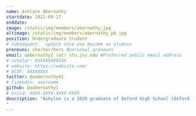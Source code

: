 ```yaml
---
name: Ashlynn Abernathy
startdate: 2021-09-17
enddate:
image: /static/img/members/abernathy.jpg
altimage: /static/img/members/abernathy_pb.jpg
position: Undergraduate Student
# subsequent:  update once you become an alumnus
pronouns: she/her/hers #personal pronouns
email: aabernathy1 (at) stu.jsu.edu #Preferred public email address
# scholar: XXXXXXXXXXXX
# website: https://website.com/
# UCSF: XXXXXXXX
twitter: @aabernathy01
# linkedin: username
github: @aabernathy1
# orcid: XXXX-XXXX-XXXX-XXXX
description: "Ashylnn is a 2020 graduate of Oxford High School (Oxford, AL) and is currently a freshman undergraduate student at JSU, where she is double-majoring in Pre-Health Professional Biology and General Mathematics. She loves animals and the outdoors and is especially interested in learning more about genetics and integrative taxonomy of organisms. Ashlynn is assisting as we get several projects started in the lab.
"
---
```

